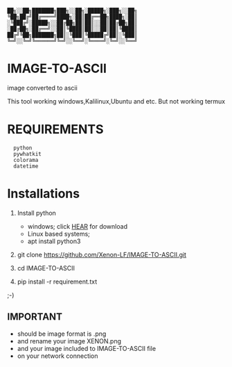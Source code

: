     ██╗░░██╗███████╗███╗░░██╗░█████╗░███╗░░██╗
    ╚██╗██╔╝██╔════╝████╗░██║██╔══██╗████╗░██║
    ░╚███╔╝░█████╗░░██╔██╗██║██║░░██║██╔██╗██║
    ░██╔██╗░██╔══╝░░██║╚████║██║░░██║██║╚████║
    ██╔╝╚██╗███████╗██║░╚███║╚█████╔╝██║░╚███║
    ╚═╝░░╚═╝╚══════╝╚═╝░░╚══╝░╚════╝░╚═╝░░╚══╝
  
# IMAGE-TO-ASCII
image converted to ascii


This tool working windows,Kalilinux,Ubuntu and etc.
But not working termux


# REQUIREMENTS
      python                      
      pywhatkit 
      colorama 
      datetime 

# Installations 
   1. Install python
        - windows;
            click [HEAR](https://www.python.org/downloads/release/python-3104/) for download
        - Linux based systems; 
        -    apt install python3
                
   2. git clone https://github.com/Xenon-LF/IMAGE-TO-ASCII.git
   3. cd IMAGE-TO-ASCII
   3. pip install -r requirement.txt

  ;-)

## IMPORTANT 
- should be image format is .png
- and rename your image XENON.png
- and your image included to IMAGE-TO-ASCII file
- on your network connection 
 


